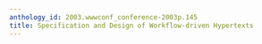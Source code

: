 ```yaml
---
anthology_id: 2003.wwwconf_conference-2003p.145
title: Specification and Design of Workflow-driven Hypertexts
---
```

